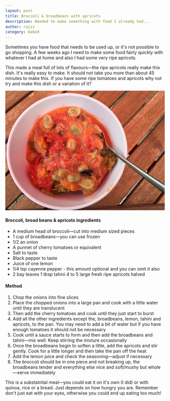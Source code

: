 ```yaml
---
layout: post
title: Broccoli & broadbeans with apricots
description: Needed to make something with food I already had...
author: rajiv
category: baked
---
```


Sometimes you have food that needs to be used up, or it's not possible to go shopping. A few weeks ago I need to make some food fairly quickly with whatever I had at home and also I had some very ripe apricots.

This made a meal full of lots of flavours—the ripe apricots really make this dish. It's really easy to make. It should not take you more than about 45 minutes to make this. If you have some ripe tomatoes and apricots why not try and make this dish or a variation of it?

![broccoli, broadbeans and apricots](/img/broccoli-and-broadbeans.jpg)

#### Broccoli, broad beans & apricots ingredients

* A medium head of broccoli—cut into medium sized pieces
* 1 cup of broadbeans—you can use frozen
* 1/2 an onion
* A punnet of cherry tomatoes or equivalent
* Salt to taste
* Black pepper to taste
* Juice of one lemon
* 1/4 tsp cayenne pepper - this amount optional and you can omit it also
* 2 bay leaves
1 tbsp tahini
4 to 5 large fresh ripe apricots halved



#### Method

1. Chop the onions into fine slices
2. Place the chopped onions into a large pan and cook with a little water until they are translucent
3. Then add the cherry tomatoes and cook until they just start to burst
4. Add all the other ingredients except the, broadbeans, lemon, tahini and apricots, to the pan. You may need to add a bit of water but if you have enough tomatoes it should not be necessary
5. Cook until a sauce starts to form and then add the broadbeans and tahini—mix well. Keep stirring the mixture occasionally
6. Once the broadbeans begin to soften a little, add the apricots and stir gently. Cook for a little longer and then take the pan off the heat
7. Add the lemon juice and check the seasoning—adjust if necessary
8. The broccoli should be in one piece and not breaking up, the broadbeans tender and everything else nice and soft/mushy but whole—serve immediately

This is a substaintial meal—you could eat it on it's own (I did) or with quinoa, rice or a bread. Just depends on how hungry you are. Remember don't just eat with your eyes, otherwise you could end up eating too much! 
